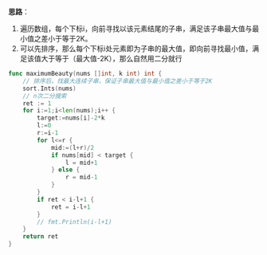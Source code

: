 **思路**：
1. 遍历数组，每个下标i，向前寻找以该元素结尾的子串，满足该子串最大值与最小值之差小于等于2K。
2. 可以先排序，那么每个下标i处元素即为子串的最大值，即向前寻找最小值，满足该值大于等于（最大值-2K），那么自然用二分就行
```go
func maximumBeauty(nums []int, k int) int {
    // 排序后，找最大连续子串，保证子串最大值与最小值之差小于等于2K
    sort.Ints(nums)
    // n次二分搜索
    ret := 1
    for i:=1;i<len(nums);i++ {
        target:=nums[i]-2*k
        l:=0
        r:=i-1
        for l<=r {
            mid:=(l+r)/2
            if nums[mid] < target {
                l = mid+1
            } else {
                r = mid-1
            }
        }
        if ret < i-l+1 {
            ret = i-l+1
        }
        // fmt.Println(i-l+1)
    }   
    return ret
}
```